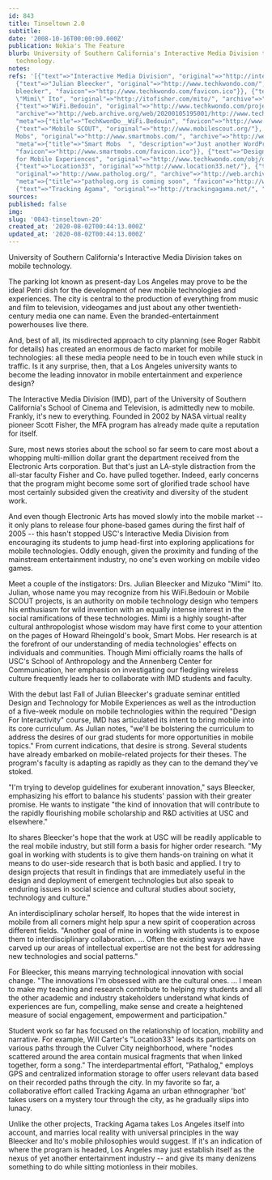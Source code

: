 ```yaml
---
id: 843
title: Tinseltown 2.0
subtitle: 
date: '2008-10-16T00:00:00.000Z'
publication: Nokia's The Feature
blurb: University of Southern California's Interactive Media Division takes on mobile
  technology.
notes: 
refs: '[{"text"=>"Interactive Media Division", "original"=>"http://interactive.usc.edu/"},
  {"text"=>"Julian Bleecker", "original"=>"http://www.techkwondo.com/", "meta"=>{"title"=>"TechKwonDo__julian
  bleecker", "favicon"=>"http://www.techkwondo.com/favicon.ico"}}, {"text"=>"Mizuko
  \"Mimi\" Ito", "original"=>"http://itofisher.com/mito/", "archive"=>"http://web.archive.org/web/20200723155012/http://www.itofisher.com/mito/"},
  {"text"=>"WiFi.Bedouin", "original"=>"http://www.techkwondo.com/projects/bedouin/",
  "archive"=>"http://web.archive.org/web/20200105195001/http://www.techkwondo.com:80/projects/bedouin/",
  "meta"=>{"title"=>"TechKwonDo__WiFi.Bedouin", "favicon"=>"http://www.techkwondo.com/favicon.ico"}},
  {"text"=>"Mobile SCOUT", "original"=>"http://www.mobilescout.org/"}, {"text"=>"Smart
  Mobs", "original"=>"http://www.smartmobs.com/", "archive"=>"http://web.archive.org/web/20200730000926/http://www.smartmobs.com/",
  "meta"=>{"title"=>"Smart Mobs  ", "description"=>"Just another WordPress weblog",
  "favicon"=>"http://www.smartmobs.com/favicon.ico"}}, {"text"=>"Design and Technology
  for Mobile Experiences", "original"=>"http://www.techkwondo.com/obj/design_technology_for_mobile_experiences.pdf"},
  {"text"=>"Location33", "original"=>"http://www.location33.net/"}, {"text"=>"Pathalog",
  "original"=>"http://www.patholog.org/", "archive"=>"http://web.archive.org/web/20180326131258/http://patholog.org/",
  "meta"=>{"title"=>"patholog.org is coming soon", "favicon"=>"http://www.patholog.org/favicon.ico"}},
  {"text"=>"Tracking Agama", "original"=>"http://trackingagama.net/", "archive"=>"http://web.archive.org/web/20181105212528/http://trackingagama.net/"}]'
sources: 
published: false
img: 
slug: '0843-tinseltown-20'
created_at: '2020-08-02T00:44:13.000Z'
updated_at: '2020-08-02T00:44:13.000Z'
---
```

University of Southern California's Interactive Media Division takes on mobile technology.

  
The parking lot known as present-day Los Angeles may prove to be the ideal Petri dish for the development of new mobile technologies and experiences. The city is central to the production of everything from music and film to television, videogames and just about any other twentieth-century media one can name. Even the branded-entertainment powerhouses live there.

And, best of all, its misdirected approach to city planning (see Roger Rabbit for details) has created an enormous de facto market for mobile technologies: all these media people need to be in touch even while stuck in traffic. Is it any surprise, then, that a Los Angeles university wants to become the leading innovator in mobile entertainment and experience design?

The Interactive Media Division (IMD), part of the University of Southern California's School of Cinema and Television, is admittedly new to mobile. Frankly, it's new to everything. Founded in 2002 by NASA virtual reality pioneer Scott Fisher, the MFA program has already made quite a reputation for itself.

Sure, most news stories about the school so far seem to care most about a whopping multi-million dollar grant the department received from the Electronic Arts corporation. But that's just an LA-style distraction from the all-star faculty Fisher and Co. have pulled together. Indeed, early concerns that the program might become some sort of glorified trade school have most certainly subsided given the creativity and diversity of the student work.

And even though Electronic Arts has moved slowly into the mobile market -- it only plans to release four phone-based games during the first half of 2005 -- this hasn't stopped USC's Interactive Media Division from encouraging its students to jump head-first into exploring applications for mobile technologies. Oddly enough, given the proximity and funding of the mainstream entertainment industry, no one's even working on mobile video games.

Meet a couple of the instigators: Drs. Julian Bleecker and Mizuko "Mimi" Ito. Julian, whose name you may recognize from his WiFi.Bedouin or Mobile SCOUT projects, is an authority on mobile technology design who tempers his enthusiasm for wild invention with an equally intense interest in the social ramifications of these technologies. Mimi is a highly sought-after cultural anthropologist whose wisdom may have first come to your attention on the pages of Howard Rheingold's book, Smart Mobs. Her research is at the forefront of our understanding of media technologies' effects on individuals and communities. Though Mimi officially roams the halls of USC's School of Anthropology and the Annenberg Center for Communication, her emphasis on investigating our fledgling wireless culture frequently leads her to collaborate with IMD students and faculty.

With the debut last Fall of Julian Bleecker's graduate seminar entitled Design and Technology for Mobile Experiences as well as the introduction of a five-week module on mobile technologies within the required "Design For Interactivity" course, IMD has articulated its intent to bring mobile into its core curriculum. As Julian notes, "we'll be bolstering the curriculum to address the desires of our grad students for more opportunities in mobile topics." From current indications, that desire is strong. Several students have already embarked on mobile-related projects for their theses. The program's faculty is adapting as rapidly as they can to the demand they've stoked.

"I'm trying to develop guidelines for exuberant innovation," says Bleecker, emphasizing his effort to balance his students' passion with their greater promise. He wants to instigate "the kind of innovation that will contribute to the rapidly flourishing mobile scholarship and R&D activities at USC and elsewhere."

Ito shares Bleecker's hope that the work at USC will be readily applicable to the real mobile industry, but still form a basis for higher order research. "My goal in working with students is to give them hands-on training on what it means to do user-side research that is both basic and applied. I try to design projects that result in findings that are immediately useful in the design and deployment of emergent technologies but also speak to enduring issues in social science and cultural studies about society, technology and culture."

An interdisciplinary scholar herself, Ito hopes that the wide interest in mobile from all corners might help spur a new spirit of cooperation across different fields. "Another goal of mine in working with students is to expose them to interdisciplinary collaboration. ... Often the existing ways we have carved up our areas of intellectual expertise are not the best for addressing new technologies and social patterns."

For Bleecker, this means marrying technological innovation with social change. "The innovations I'm obsessed with are the cultural ones. ... I mean to make my teaching and research contribute to helping my students and all the other academic and industry stakeholders understand what kinds of experiences are fun, compelling, make sense and create a heightened measure of social engagement, empowerment and participation."

Student work so far has focused on the relationship of location, mobility and narrative. For example, Will Carter's "Location33" leads its participants on various paths through the Culver City neighborhood, where "nodes scattered around the area contain musical fragments that when linked together, form a song." The interdepartmental effort, "Pathalog," employs GPS and centralized information storage to offer users relevant data based on their recorded paths through the city. In my favorite so far, a collaborative effort called Tracking Agama an urban ethnographer 'bot' takes users on a mystery tour through the city, as he gradually slips into lunacy.

Unlike the other projects, Tracking Agama takes Los Angeles itself into account, and marries local reality with universal principles in the way Bleecker and Ito's mobile philosophies would suggest. If it's an indication of where the program is headed, Los Angeles may just establish itself as the nexus of yet another entertainment industry -- and give its many denizens something to do while sitting motionless in their mobiles.
